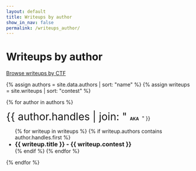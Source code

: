 ```yaml
---
layout: default
title: Writeups by author
show_in_nav: false
permalink: /writeups_author/
---
```


<style>
.main_handle, .alt_handle {
	-margin-right: 0.5rem;
}

.main_handle {
	font-size: 2em;
}
.main_handle + .alt_handle::before {
	display: inline-block;
	content: "AKA";
	font-size: 0.8em;
	margin: 0 0.5rem;
	font-weight: bold;
}

.alt_handle + .alt_handle::before {
	display: inline-block;
	content: ", ";
	margin-right: 0.3em;
}

.author ul h3 {
	display: inline-block;
	margin: unset;
}

</style>

# Writeups by author
<a href="../writeups/">Browse writeups by CTF</a>

{% assign authors = site.data.authors | sort: "name" %}
{% assign writeups = site.writeups | sort: "contest" %}

{% for author in authors %}

<div class='author'>

<span class='main_handle'> {{ author.handles | join: "</span><span class='alt_handle'>" }} </span><br>

<!--Writeups by {{ author.handles.first }}:-->
<ul>
{% for writeup in writeups %}
{% if writeup.authors contains author.handles.first %}
	<li><a href="{{site.baseurl}}{{writeup.url}}"><h3>{{ writeup.title }} - {{ writeup.contest }}</h3></a></li>
{% endif %}
{% endfor %}
</ul>

</div>

{% endfor %}
